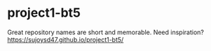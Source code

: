 # project1-bt5
Great repository names are short and memorable. Need inspiration? 
 https://sujoysd47.github.io/project1-bt5/
